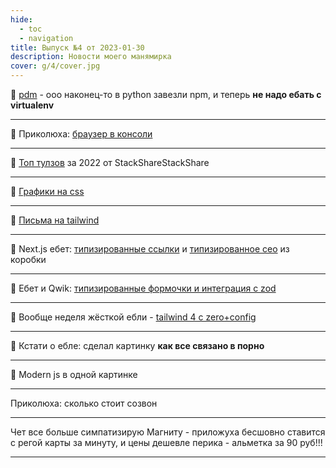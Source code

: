 ```yaml
---
hide:
  - toc
  - navigation
title: Выпуск №4 от 2023-01-30
description: Новости моего манямирка
cover: g/4/cover.jpg
---
```



🔎 [pdm](https://pdm.fming.dev/latest/) - ооо наконец-то в python завезли npm, и теперь **не надо ебать с virtualenv**

---

🔎 Приколюха: [браузер в консоли](https://github.com/fathyb/carbonyl)

---

🔎 [Топ тулзов](https://stackshare.io/posts/top-developer-tools-2022#new) за 2022 от StackShareStackShare

---

🔎 [Графики на css](https://chartscss.org/)

---

🔎 [Письма на tailwind](https://github.com/soheilpro/mailwind) 


---

🔎 Next.js ебет: [типизированные ссылки](https://twitter.com/shuding_/status/1620137501192253440?t=ZGbAd5BOpARqVuxS2axVcA&s=19) и [типизированное сео](https://twitter.com/leeerob/status/1619743437577912321?t=R00oGwqimHZmmFMUqsZRXQ&s=19) из коробки 

---

🔎 Ебет и Qwik: [типизированные формочки и интеграция с zod
](https://twitter.com/manucorporat/status/1619746669452750848?t=TKVBEuuWq9ux6cSweQGFZA&s=19)

---

🔎 Вообще неделя жёсткой ебли - [tailwind 4 с zero+config](https://twitter.com/adamwathan/status/1620261896611061760?s=20)

---

📝 Кстати о ебле: сделал картинку **как все связано в порно**

---

🤡 Modern js в одной картинке

---

Приколюха: сколько стоит созвон

--- 

Чет все больше симпатизирую Магниту - приложуха бесшовно ставится с регой карты за минуту, и цены дешевле перика - альметка за 90 руб!!! 

---

